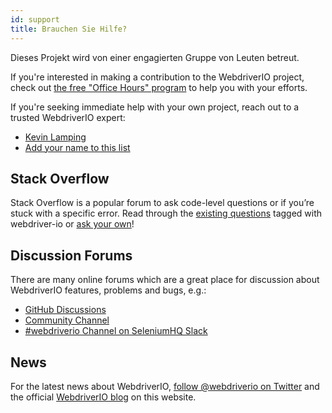 ```yaml
---
id: support
title: Brauchen Sie Hilfe?
---
```


Dieses Projekt wird von einer engagierten Gruppe von Leuten betreut.

If you're interested in making a contribution to the WebdriverIO project, check out [the free "Office Hours" program](/blog/2020/07/01/office-hours) to help you with your efforts.

If you're seeking immediate help with your own project, reach out to a trusted WebdriverIO expert:

- [Kevin Lamping](https://www.codementor.io/@kevinlamping)
- [Add your name to this list](https://github.com/webdriverio/webdriverio/edit/master/website/docs/Support.md)

## Stack Overflow

Stack Overflow is a popular forum to ask code-level questions or if you’re stuck with a specific error. Read through the [existing questions](https://stackoverflow.com/questions/tagged/webdriver-io) tagged with webdriver-io or [ask your own](https://stackoverflow.com/questions/ask?tags=webdriver-io)!

## Discussion Forums

There are many online forums which are a great place for discussion about WebdriverIO features, problems and bugs, e.g.:

- [GitHub Discussions](https://github.com/webdriverio/webdriverio/discussions)
- [Community Channel](https://matrix.to/#/#webdriver.io:gitter.im)
- [#webdriverio Channel on SeleniumHQ Slack](https://join.slack.com/t/seleniumhq/shared_invite/zt-vv33sc0w-VKKQop3WDV_lfrLXGGHvDw)

## News

For the latest news about WebdriverIO, [follow @webdriverio on Twitter](https://twitter.com/webdriverio) and the official [WebdriverIO blog](/blog) on this website.
